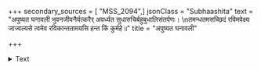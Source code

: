 +++
secondary_sources = [ "MSS_2094",]
jsonClass = "Subhaashita"
text = "अपुष्यत घनावली भुवनजीवनैर्यत्करैर् अवर्ध्यत सुधारुचिर्बहुबुधालिसंतर्पणः।  \nतमन्धतमसच्छिदं रविमवेक्ष्य जाज्वल्यसे त्वमेव रविकान्ततामयसि हन्त किं कुर्महे॥"
title = "अपुष्यत घनावली"

+++

<details><summary>Text</summary>

अपुष्यत घनावली भुवनजीवनैर्यत्करैर् अवर्ध्यत सुधारुचिर्बहुबुधालिसंतर्पणः।  
तमन्धतमसच्छिदं रविमवेक्ष्य जाज्वल्यसे त्वमेव रविकान्ततामयसि हन्त किं कुर्महे॥
</details>
